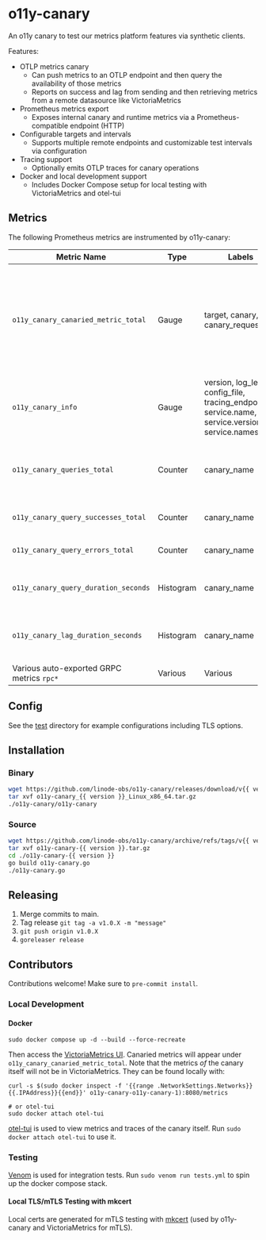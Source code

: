 # o11y-canary

An o11y canary to test our metrics platform features via synthetic clients.

Features:

* OTLP metrics canary
  * Can push metrics to an OTLP endpoint and then query the availability of those metrics
  * Reports on success and lag from sending and then retrieving metrics from a remote datasource like VictoriaMetrics
* Prometheus metrics export
  * Exposes internal canary and runtime metrics via a Prometheus-compatible endpoint (HTTP)
* Configurable targets and intervals
  * Supports multiple remote endpoints and customizable test intervals via configuration
* Tracing support
  * Optionally emits OTLP traces for canary operations
* Docker and local development support
  * Includes Docker Compose setup for local testing with VictoriaMetrics and otel-tui

## Metrics

The following Prometheus metrics are instrumented by o11y-canary:

| Metric Name                               | Type      | Labels                                                                                              | Description                                                                                                                       |
| ----------------------------------------- | --------- | --------------------------------------------------------------------------------------------------- | --------------------------------------------------------------------------------------------------------------------------------- |
| `o11y_canary_canaried_metric_total`       | Gauge     | target, canary, canary_request_id                                                                   | Synthetic metric written by the canary to test ingestion and querying. Not available on localhost:8080 - sent to remote endpoint. |
| `o11y_canary_info`                        | Gauge     | version, log_level, config_file, tracing_endpoint, service.name, service.version, service.namespace | Canary build and runtime information.                                                                                             |
| `o11y_canary_queries_total`               | Counter   | canary_name                                                                                         | Total number of query attempts, including successes and failures.                                                                 |
| `o11y_canary_query_successes_total`       | Counter   | canary_name                                                                                         | Total number of successful queries.                                                                                               |
| `o11y_canary_query_errors_total`          | Counter   | canary_name                                                                                         | Total number of failed queries.                                                                                                   |
| `o11y_canary_query_duration_seconds`      | Histogram | canary_name                                                                                         | Duration of successful queries in seconds.                                                                                        |
| `o11y_canary_lag_duration_seconds`        | Histogram | canary_name                                                                                         | Time from metric write to successful query (lag) in seconds.                                                                      |
| Various auto-exported GRPC metrics `rpc*` | Various   | Various                                                                                             | N/A                                                                                                                               |

## Config

See the [test](test) directory for example configurations including TLS options.

## Installation

### Binary

```bash
wget https://github.com/linode-obs/o11y-canary/releases/download/v{{ version }}/o11y-canary_{{ version }}_Linux_x86_64.tar.gz
tar xvf o11y-canary_{{ version }}_Linux_x86_64.tar.gz
./o11y-canary/o11y-canary
```

### Source

```bash
wget https://github.com/linode-obs/o11y-canary/archive/refs/tags/v{{ version }}.tar.gz
tar xvf o11y-canary-{{ version }}.tar.gz
cd ./o11y-canary-{{ version }}
go build o11y-canary.go
./o11y-canary.go
```

## Releasing

1. Merge commits to main.
2. Tag release `git tag -a v1.0.X -m "message"`
3. `git push origin v1.0.X`
4. `goreleaser release`

## Contributors

Contributions welcome! Make sure to `pre-commit install`.

### Local Development

#### Docker

```console
sudo docker compose up -d --build --force-recreate
```

Then access the [VictoriaMetrics UI](https://localhost:8428/vmui). Canaried metrics will appear under `o11y_canary_canaried_metric_total`. Note that the metrics *of* the canary itself will not be in VictoriaMetrics. They can be found locally with:

```console
curl -s $(sudo docker inspect -f '{{range .NetworkSettings.Networks}}{{.IPAddress}}{{end}}' o11y-canary-o11y-canary-1):8080/metrics

# or otel-tui
sudo docker attach otel-tui
```

[otel-tui](https://github.com/ymtdzzz/otel-tui) is used to view metrics and traces of the canary itself. Run `sudo docker attach otel-tui` to use it.

### Testing

[Venom](https://github.com/ovh/venom) is used for integration tests. Run `sudo venom run tests.yml` to spin up the docker compose stack.

#### Local TLS/mTLS Testing with mkcert

Local certs are generated for mTLS testing with [mkcert](https://github.com/FiloSottile/mkcert) (used by o11y-canary and VictoriaMetrics for mTLS).
